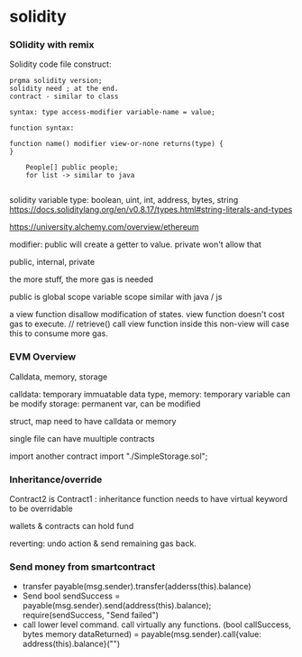# solidity

### SOlidity with remix

Solidity code file construct:

```
prgma solidity version;
solidity need ; at the end.
contract - similar to class

syntax: type access-modifier variable-name = value;

function syntax:

function name() modifier view-or-none returns(type) {
}

    People[] public people;
    for list -> similar to java
    

```

solidity variable type: boolean, uint, int, address, bytes, string
https://docs.soliditylang.org/en/v0.8.17/types.html#string-literals-and-types

https://university.alchemy.com/overview/ethereum


modifier:
public will create a getter to value.
private won't allow that

public, internal, private

the more stuff, the more gas is needed

public is global scope
variable scope similar with java / js

a view function disallow modification of states. 
view function doesn't cost gas to execute.
        // retrieve() call view function inside this non-view will case this to consume more gas.

### EVM Overview

Calldata, memory, storage

calldata: temporary immuatable data type,
memory: temporary variable can be modify
storage: permanent var, can be modified

struct, map need to have calldata or memory

single file can have muultiple contracts

import another contract
import "./SimpleStorage.sol";

### Inheritance/override

Contract2 is Contract1 : inheritance
function needs to have virtual keyword to be overridable

wallets & contracts can hold fund

reverting: undo action & send remaining gas back.

### Send money from smartcontract

- transfer
payable(msg.sender).transfer(adderss(this).balance)
- Send
bool sendSuccess = payable(msg.sender).send(address(this).balance);
require(sendSuccess, "Send failed")
- call
lower level command. call virtually any functions.
(bool callSuccess, bytes memory  dataReturned) = payable(msg.sender).call{value: address(this).balance}("")


